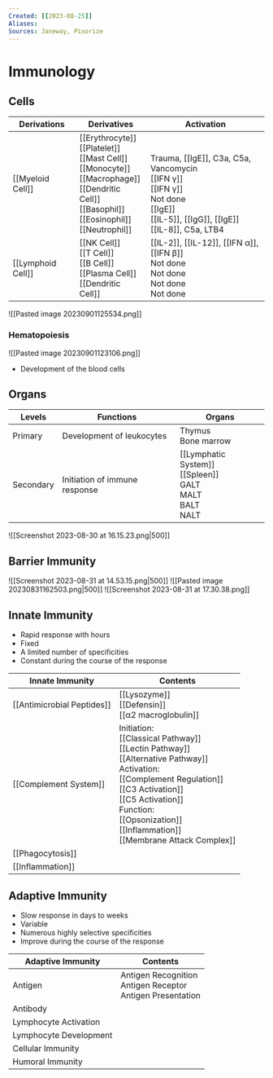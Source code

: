 ```yaml
---
Created: [[2023-08-25]]
Aliases: 
Sources: Janeway, Pixorize
---
```

# Immunology
## Cells

| Derivations       | Derivatives                                                                                                                                                  | Activation                                                                                                                                          |
| ----------------- | ------------------------------------------------------------------------------------------------------------------------------------------------------------ | --------------------------------------------------------------------------------------------------------------------------------------------------- |
| [[Myeloid Cell]]  | [[Erythrocyte]]<br>[[Platelet]]<br>[[Mast Cell]]<br>[[Monocyte]]<br>[[Macrophage]]<br>[[Dendritic Cell]]<br>[[Basophil]]<br>[[Eosinophil]]<br>[[Neutrophil]] | <br><br>Trauma, [[IgE]], C3a, C5a, Vancomycin<br>[[IFN γ]]<br>[[IFN γ]]<br>Not done<br>[[IgE]]<br>[[IL-5]], [[IgG]], [[IgE]]<br>[[IL-8]], C5a, LTB4 |
| [[Lymphoid Cell]] | [[NK Cell]]<br>[[T Cell]]<br>[[B Cell]]<br>[[Plasma Cell]]<br>[[Dendritic Cell]]                                                                             | [[IL-2]], [[IL-12]], [[IFN α]], [[IFN β]]<br>Not done<br>Not done<br>Not done<br>Not done                                                           |

![[Pasted image 20230901125534.png]]
### Hematopoiesis
![[Pasted image 20230901123106.png]]
- Development of the blood cells

## Organs

| Levels    | Functions                     | Organs                                                             |
| --------- | ----------------------------- | ------------------------------------------------------------------ |
| Primary   | Development of leukocytes     | Thymus<br>Bone marrow                                              |
| Secondary | Initiation of immune response | [[Lymphatic System]]<br>[[Spleen]]<br>GALT<br>MALT<br>BALT<br>NALT |

![[Screenshot 2023-08-30 at 16.15.23.png|500]]

## Barrier Immunity
![[Screenshot 2023-08-31 at 14.53.15.png|500]]
![[Pasted image 20230831162503.png|500]]
![[Screenshot 2023-08-31 at 17.30.38.png]]

## Innate Immunity
- Rapid response with hours
- Fixed
- A limited number of specificities
- Constant during the course of the response

| Innate Immunity            | Contents                                                                                                                                                                                                                                                        |
| -------------------------- | --------------------------------------------------------------------------------------------------------------------------------------------------------------------------------------------------------------------------------------------------------------- |
| [[Antimicrobial Peptides]] | [[Lysozyme]]<br>[[Defensin]]<br>[[α2 macroglobulin]]                                                                                                                                                                                                        |
| [[Complement System]]      | Initiation:<br>[[Classical Pathway]]<br>[[Lectin Pathway]]<br>[[Alternative Pathway]]<br>Activation:<br>[[Complement Regulation]]<br>[[C3 Activation]]<br>[[C5 Activation]]<br>Function:<br>[[Opsonization]]<br>[[Inflammation]]<br>[[Membrane Attack Complex]] |
| [[Phagocytosis]]           |                                                                                                                                                                                                                                                                 |
| [[Inflammation]]                           |                                                                                                                                                                                                                                                                 |

## Adaptive Immunity
- Slow response in days to weeks
- Variable
- Numerous highly selective specificities
- Improve during the course of the response

| Adaptive Immunity      | Contents                                                        |
| ---------------------- | --------------------------------------------------------------- |
| Antigen                | Antigen Recognition<br>Antigen Receptor<br>Antigen Presentation |
| Antibody               |                                                                 |
| Lymphocyte Activation  |                                                                 |
| Lymphocyte Development |                                                                 |
| Cellular Immunity      |                                                                 |
| Humoral Immunity       |                                                                 |
